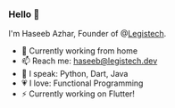 ### Hello 👋

I'm Haseeb Azhar, Founder of @[Legistech](https://legistech.dev).

- 🔭 Currently working from home
- 📫 Reach me: haseeb@legistech.dev
- 🎤 I speak: Python, Dart, Java
- 💗 I love: Functional Programming
- ⚡ Currently working on Flutter!
